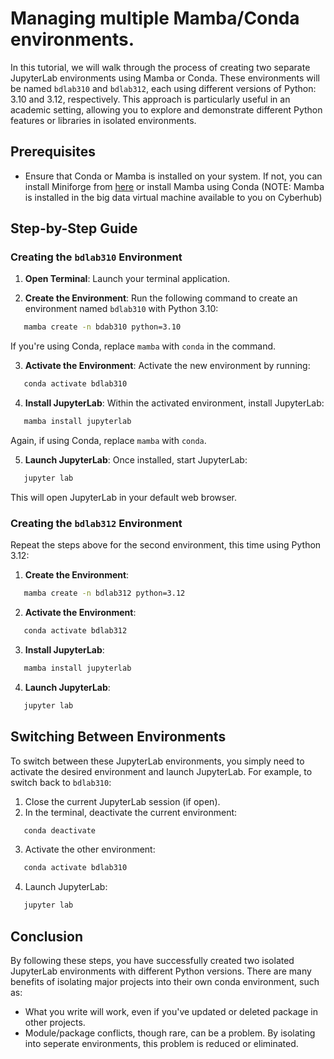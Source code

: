 # Managing multiple Mamba/Conda environments.

In this tutorial, we will walk through the process of creating two separate JupyterLab environments using Mamba or Conda. These environments will be named `bdlab310` and `bdlab312`, each using different versions of Python: 3.10 and 3.12, respectively. This approach is particularly useful in an academic setting, allowing you to explore and demonstrate different Python features or libraries in isolated environments.

## Prerequisites

- Ensure that Conda or Mamba is installed on your system. If not, you can install Miniforge from [here](https://github.com/conda-forge/miniforge) or install Mamba using Conda (NOTE: Mamba is installed in the big data virtual machine available to you on Cyberhub)

## Step-by-Step Guide

### Creating the `bdlab310` Environment

1. **Open Terminal**: Launch your terminal application.

2. **Create the Environment**: Run the following command to create an environment named `bdlab310` with Python 3.10:

```bash
   mamba create -n bdab310 python=3.10
```

   If you're using Conda, replace `mamba` with `conda` in the command.

3. **Activate the Environment**: Activate the new environment by running:

```bash
   conda activate bdlab310
```

4. **Install JupyterLab**: Within the activated environment, install JupyterLab:

```bash
   mamba install jupyterlab
```

   Again, if using Conda, replace `mamba` with `conda`.

5. **Launch JupyterLab**: Once installed, start JupyterLab:

```bash
   jupyter lab
```

   This will open JupyterLab in your default web browser.

### Creating the `bdlab312` Environment

Repeat the steps above for the second environment, this time using Python 3.12:

1. **Create the Environment**:

```bash
   mamba create -n bdlab312 python=3.12
```

2. **Activate the Environment**:

```bash
   conda activate bdlab312
```

3. **Install JupyterLab**:

```bash
   mamba install jupyterlab
```

4. **Launch JupyterLab**:

```bash
   jupyter lab
```

## Switching Between Environments

To switch between these JupyterLab environments, you simply need to activate the desired environment and launch JupyterLab. For example, to switch back to `bdlab310`:

1. Close the current JupyterLab session (if open).
2. In the terminal, deactivate the current environment:

```bash
   conda deactivate
```

3. Activate the other environment:

```bash
   conda activate bdlab310
```

4. Launch JupyterLab:

```bash
   jupyter lab
```

## Conclusion

By following these steps, you have successfully created two isolated JupyterLab environments with different Python versions. There are many benefits of isolating major projects into their own conda environment, such as:

- What you write will work, even if you've updated or deleted package in other projects.
- Module/package conflicts, though rare, can be a problem. By isolating into seperate environments, this problem is reduced or eliminated.  
